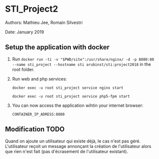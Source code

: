 # STI_Project2

Authors: Mathieu Jee, Romain Silvestri

Date: January 2019

## Setup the application with docker

1. Run `docker run -ti -v "$PWD/site":/usr/share/nginx/ -d -p 8080:80 --name sti_project --hostname sti arubinst/sti:project2018` in the root folder.

2. Run web and php services:

   `docker exec -u root sti_project service nginx start`

   `docker exec -u root sti_project service php5-fpm start`

3. You can now access the application wihtin your internet browser:

   `CONTAINER_IP_ADRESS:8080`

## Modification TODO
Quand on ajoute un utilisateur qui existe déjà, le cas n'est pas géré. L'utilisateur reçoit un message annonçant la création de l'utilisateur alors que rien n'est fait (pas d'écrasement de l'utilisateur existant).
